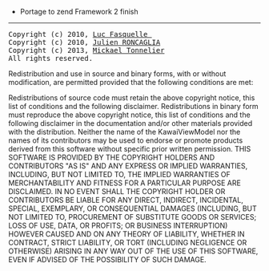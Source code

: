 - Portage to zend Framework 2 finish

----------------------------------------------------------------------------------------------
<pre>
Copyright (c) 2010, <a href="mailto:mail@riges.net">Luc Fasquelle </a>
Copyright (c) 2010, <a href="mailto:julien@roncaglia.fr">Julien RONCAGLIA</a>
Copyright (c) 2013, <a href="mailto:tonnelier.mickael@gmail.com">Mickael Tonnelier</a>
All rights reserved.
</pre>

Redistribution and use in source and binary forms, with or without modification, are permitted provided that the following conditions are met:

Redistributions of source code must retain the above copyright notice, this list of conditions and the following disclaimer.
Redistributions in binary form must reproduce the above copyright notice, this list of conditions and the following disclaimer in the documentation and/or other materials provided with the distribution.
Neither the name of the KawaiViewModel nor the names of its contributors may be used to endorse or promote products derived from this software without specific prior written permission.
THIS SOFTWARE IS PROVIDED BY THE COPYRIGHT HOLDERS AND CONTRIBUTORS "AS IS" AND ANY EXPRESS OR IMPLIED WARRANTIES, INCLUDING, BUT NOT LIMITED TO, THE IMPLIED WARRANTIES OF MERCHANTABILITY AND FITNESS FOR A PARTICULAR PURPOSE ARE DISCLAIMED. IN NO EVENT SHALL THE COPYRIGHT HOLDER OR CONTRIBUTORS BE LIABLE FOR ANY DIRECT, INDIRECT, INCIDENTAL, SPECIAL, EXEMPLARY, OR CONSEQUENTIAL DAMAGES (INCLUDING, BUT NOT LIMITED TO, PROCUREMENT OF SUBSTITUTE GOODS OR SERVICES; LOSS OF USE, DATA, OR PROFITS; OR BUSINESS INTERRUPTION) HOWEVER CAUSED AND ON ANY THEORY OF LIABILITY, WHETHER IN CONTRACT, STRICT LIABILITY, OR TORT (INCLUDING NEGLIGENCE OR OTHERWISE) ARISING IN ANY WAY OUT OF THE USE OF THIS SOFTWARE, EVEN IF ADVISED OF THE POSSIBILITY OF SUCH DAMAGE.
